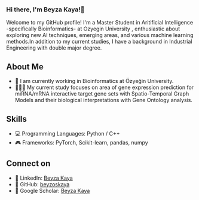 ### Hi there, I'm Beyza Kaya!🙈

Welcome to my GitHub profile! I'm a Master Student in Aritificial Intelligence -specifically Bioinformatics- at Ozyegin University , enthusiastic about exploring new AI techniques, emerging areas, and various machine learning methods.In addition to my current studies, I have a background in Industrial Engineering with double major degree.

## About Me

- 🔭 I am currently working in Bioinformatics at Özyeğin University.  
- 👩🏼‍💻 My current study focuses on area of gene expression prediction for miRNA/mRNA interactive target gene sets with Spatio-Temporal Graph Models and their biological interpretations with Gene Ontology analysis.
  
## Skills
- 💻 Programming Languages: Python / C++
- 🎮 Frameworks: PyTorch, Scikit-learn, pandas, numpy

## Connect on
- 🔗 LinkedIn: [Beyza Kaya](https://www.linkedin.com/in/beyza-kaya-461271225/)
- 🔗 GitHub: [beyzoskaya](https://github.com/beyzoskaya)
- 🔗 Google Scholar: [Beyza Kaya](https://scholar.google.com/citations?user=S2vlwawAAAAJ&hl=en)


